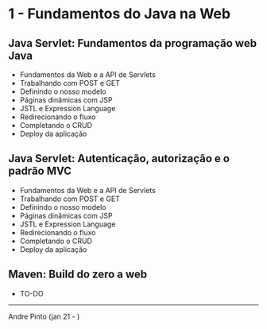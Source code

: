# 1 - Fundamentos do Java na Web

## Java Servlet: Fundamentos da programação web Java
* Fundamentos da Web e a API de Servlets
* Trabalhando com POST e GET
* Definindo o nosso modelo
* Páginas dinâmicas com JSP
* JSTL e Expression Language
* Redirecionando o fluxo
* Completando o CRUD
* Deploy da aplicação

## Java Servlet: Autenticação, autorização e o padrão MVC
* Fundamentos da Web e a API de Servlets
* Trabalhando com POST e GET
* Definindo o nosso modelo
* Páginas dinâmicas com JSP
* JSTL e Expression Language
* Redirecionando o fluxo
* Completando o CRUD
* Deploy da aplicação

## Maven: Build do zero a web
* TO-DO

---
Andre Pinto (jan 21 - )
